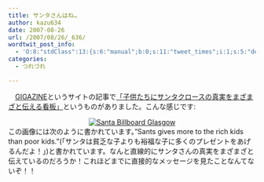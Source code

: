 ```yaml
---
title: サンタさんはね…
author: kazu634
date: 2007-08-26
url: /2007/08/26/_636/
wordtwit_post_info:
  - 'O:8:"stdClass":13:{s:6:"manual";b:0;s:11:"tweet_times";i:1;s:5:"delay";i:0;s:7:"enabled";i:1;s:10:"separation";s:2:"60";s:7:"version";s:3:"3.7";s:14:"tweet_template";b:0;s:6:"status";i:2;s:6:"result";a:0:{}s:13:"tweet_counter";i:2;s:13:"tweet_log_ids";a:1:{i:0;i:3191;}s:9:"hash_tags";a:0:{}s:8:"accounts";a:1:{i:0;s:7:"kazu634";}}'
categories:
  - つれづれ

---
```

<div class="section">
<p>
    　<a href="http://gigazine.net/" onclick="__gaTracker('send', 'event', 'outbound-article', 'http://gigazine.net/', 'GIGAZINE');" target="blank">GIGAZINE</a>というサイトの記事で<a href="http://gigazine.net/index.php?/news/comments/20070826_santa_truth/" onclick="__gaTracker('send', 'event', 'outbound-article', 'http://gigazine.net/index.php?/news/comments/20070826_santa_truth/', '「子供たちにサンタクロースの真実をまざまざと伝える看板」');" target="blank">「子供たちにサンタクロースの真実をまざまざと伝える看板」</a>というものがありました。こんな感じです:
</p>
  
<p>
<center>
<a href="http://spellingmistakescostlives.com/santa/billboard/01billboard.htm" onclick="__gaTracker('send', 'event', 'outbound-article', 'http://spellingmistakescostlives.com/santa/billboard/01billboard.htm', '');" target="_blank"><img alt="Santa Billboard Glasgow" src="http://img.simpleapi.net/small/http://spellingmistakescostlives.com/santa/billboard/01billboard.htm" border="0" /></a>
</center>この画像には次のように書かれています。&#8221;Sants gives more to the rich kids than poor kids.&#8221;(「サンタは貧乏な子よりも裕福な子に多くのプレゼントをあげるんだよ！」)と書かれています。なんと直線的にサンタさんの真実をまざまざと伝えているのだろうか！これほどまでに直接的なメッセージを見たことなんてないぞ！！
</p>
</div>